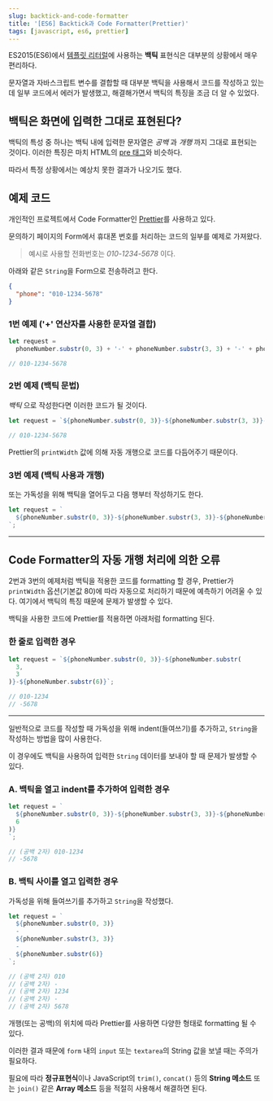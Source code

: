 ```yaml
---
slug: backtick-and-code-formatter
title: '[ES6] Backtick과 Code Formatter(Prettier)'
tags: [javascript, es6, prettier]
---
```


ES2015(ES6)에서 [템플릿 리터럴](https://developer.mozilla.org/ko/docs/Web/JavaScript/Reference/Template_literals)에 사용하는 **백틱** 표현식은 대부분의 상황에서 매우 편리하다.

문자열과 자바스크립트 변수를 결합할 때 대부분 백틱을 사용해서 코드를 작성하고 있는데 일부 코드에서 에러가 발생했고, 해결해가면서 백틱의 특징을 조금 더 알 수 있었다.

## 백틱은 화면에 입력한 그대로 표현된다?

백틱의 특성 중 하나는 백틱 내에 입력한 문자열은 _공백_ 과 _개행_ 까지 그대로 표현되는 것이다. 이러한 특징은 마치 HTML의 [pre 태그](https://developer.mozilla.org/en-US/docs/Web/HTML/Element/pre)와 비슷하다.

따라서 특정 상황에서는 예상치 못한 결과가 나오기도 했다.

## 예제 코드

개인적인 프로젝트에서 Code Formatter인 [Prettier](https://prettier.io/)를 사용하고 있다.

문의하기 페이지의 Form에서 휴대폰 번호를 처리하는 코드의 일부를 예제로 가져왔다.

> 예시로 사용할 전화번호는 _010-1234-5678_ 이다.

아래와 같은 `String`을 Form으로 전송하려고 한다.

```json
{
  "phone": "010-1234-5678"
}
```

### 1번 예제 ('+' 연산자를 사용한 문자열 결합)

```js
let request =
  phoneNumber.substr(0, 3) + '-' + phoneNumber.substr(3, 3) + '-' + phoneNumber.substr(6);

// 010-1234-5678
```

### 2번 예제 (백틱 문법)

_백틱_ 으로 작성한다면 이러한 코드가 될 것이다.

```js
let request = `${phoneNumber.substr(0, 3)}-${phoneNumber.substr(3, 3)}-${phoneNumber.substr(6)}`;

// 010-1234-5678
```

Prettier의 `printWidth` 값에 의해 자동 개행으로 코드를 다듬어주기 때문이다.

### 3번 예제 (백틱 사용과 개행)

또는 가독성을 위해 백틱을 열어두고 다음 행부터 작성하기도 한다.

```js
let request = `
  ${phoneNumber.substr(0, 3)}-${phoneNumber.substr(3, 3)}-${phoneNumber.substr(6)}
`;
```

---

## Code Formatter의 자동 개행 처리에 의한 오류

2번과 3번의 예제처럼 백틱을 적용한 코드를 formatting 할 경우, Prettier가 `printWidth` 옵션(기본값 80)에 따라 자동으로 처리하기 때문에 예측하기 어려울 수 있다.
여기에서 백틱의 특징 때문에 문제가 발생할 수 있다.

백틱을 사용한 코드에 Prettier를 적용하면 아래처럼 formatting 된다.

### 한 줄로 입력한 경우

```javascript
let request = `${phoneNumber.substr(0, 3)}-${phoneNumber.substr(
  3,
  3
)}-${phoneNumber.substr(6)}`;

// 010-1234
// -5678
```

---

일반적으로 코드를 작성할 때 가독성을 위해 indent(들여쓰기)를 추가하고, `String`을 작성하는 방법을 많이 사용한다.

이 경우에도 백틱을 사용하여 입력한 `String` 데이터를 보내야 할 때 문제가 발생할 수 있다.

### A. 백틱을 열고 indent를 추가하여 입력한 경우

```js
let request = `
  ${phoneNumber.substr(0, 3)}-${phoneNumber.substr(3, 3)}-${phoneNumber.substr(
  6
)}
`;

// (공백 2자) 010-1234
// -5678
```

### B. 백틱 사이를 열고 입력한 경우

가독성을 위해 들여쓰기를 추가하고 `String`을 작성했다.

```js
let request = `
  ${phoneNumber.substr(0, 3)}
  -
  ${phoneNumber.substr(3, 3)}
  -
  ${phoneNumber.substr(6)}
`;

// (공백 2자) 010
// (공백 2자) -
// (공백 2자) 1234
// (공백 2자) -
// (공백 2자) 5678
```

개행(또는 공백)의 위치에 따라 Prettier를 사용하면 다양한 형태로 formatting 될 수 있다.

이러한 결과 때문에 `form` 내의 `input` 또는 `textarea`의 String 값을 보낼 때는 주의가 필요하다.

필요에 따라 **정규표현식**이나 JavaScript의 `trim()`, `concat()` 등의 **String 메소드** 또는 `join()` 같은 **Array 메소드** 등을 적절히 사용해서 해결하면 된다.
